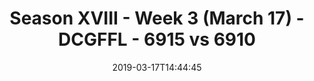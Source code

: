 ---
title: Season XVIII - Week 3 (March 17) - DCGFFL - 6915 vs 6910
teams_score:
- team: 6915
  score: 46
- team: 6910
  score: 12
mvp: Justin Knowles (Lime), Kori Saunders (Baby Blue)
game-ball: ''
sportsperson: ''
season: 16
week: 3
date: '2019-03-17T14:44:45'
pageid: season-xviii-week-3-march-18-6915-vs-6910
---